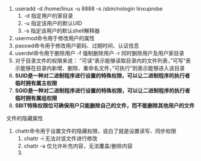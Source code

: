 1. useradd -d /home/linux -u 8888 -s /sbin/nologin linxuprobe
	1. -d 指定用户的家目录
	2. -u 指定该用户的默认UID
	3. -s 指定该用户的默认shell解释器
2. usermod命令用于修改用户的属性
3. passwd命令用于修改用户密码、过期时间、认证信息
4. userdel命令用于删除用户 -f 强制删除用户 -r 同时删除用户及用户家目录
5. 对于目录文件的权限来说： ”可读“表示能够读取目录内的文件列表，”可写“表示能够在目录内新增、删除、重命名文件，”可执行“则表示能够进入该目录
6. **SUID是一种对二进制程序进行设置的特殊权限，可以让二进制程序的执行者临时拥有属主权限**
7. **SGID是一种对二进制程序进行设置的特殊权限，可以让二进制程序的执行者临时拥有属组权限**
8. **SBIT特殊权限位可确保用户只能删除自己的文件，而不能删除其他用户的文件**

文件的隐藏属性
1. chattr命令用于设置文件的隐藏权限，说白了就是设置读写、同步权限
	1. chattr -i 无法对该文件进行修改
	2. chattr -a 仅允许补充内容，无法覆盖/删除内容
	3. 
